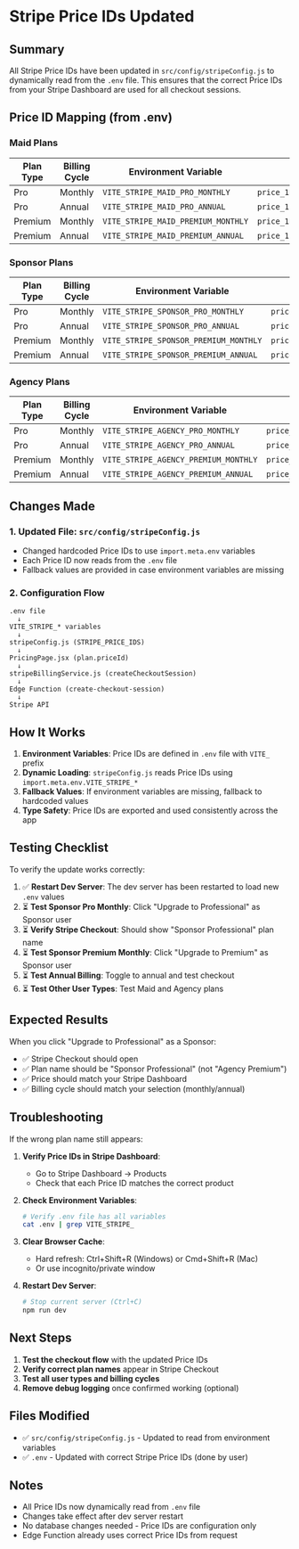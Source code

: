 # Stripe Price IDs Updated

## Summary
All Stripe Price IDs have been updated in `src/config/stripeConfig.js` to dynamically read from the `.env` file. This ensures that the correct Price IDs from your Stripe Dashboard are used for all checkout sessions.

## Price ID Mapping (from .env)

### Maid Plans
| Plan Type | Billing Cycle | Environment Variable | Price ID |
|-----------|--------------|---------------------|----------|
| Pro | Monthly | `VITE_STRIPE_MAID_PRO_MONTHLY` | `price_1RuWvy3ySFkJEQXknIW9hIBU` |
| Pro | Annual | `VITE_STRIPE_MAID_PRO_ANNUAL` | `price_1SIEKk3ySFkJEQXkQxRTmti8` |
| Premium | Monthly | `VITE_STRIPE_MAID_PREMIUM_MONTHLY` | `price_1RuWxx3ySFkJEQXkKKpUrHX9` |
| Premium | Annual | `VITE_STRIPE_MAID_PREMIUM_ANNUAL` | `price_1SIGKI3ySFkJEQXkDHGg6L7L` |

### Sponsor Plans
| Plan Type | Billing Cycle | Environment Variable | Price ID |
|-----------|--------------|---------------------|----------|
| Pro | Monthly | `VITE_STRIPE_SPONSOR_PRO_MONTHLY` | `price_1RuTkb3ySFkJEQXkWnQzNRHK` |
| Pro | Annual | `VITE_STRIPE_SPONSOR_PRO_ANNUAL` | `price_1RuTne3ySFkJEQXkIsSElFmY` |
| Premium | Monthly | `VITE_STRIPE_SPONSOR_PREMIUM_MONTHLY` | `price_1RuUFx3ySFkJEQXkQwHSonGQ` |
| Premium | Annual | `VITE_STRIPE_SPONSOR_PREMIUM_ANNUAL` | `price_1RuUIY3ySFkJEQXkVJUkFSum` |

### Agency Plans
| Plan Type | Billing Cycle | Environment Variable | Price ID |
|-----------|--------------|---------------------|----------|
| Pro | Monthly | `VITE_STRIPE_AGENCY_PRO_MONTHLY` | `price_1RuVMK3ySFkJEQXk68BuD5Wt` |
| Pro | Annual | `VITE_STRIPE_AGENCY_PRO_ANNUAL` | `price_1RuWnE3ySFkJEQXkJTF0QON2` |
| Premium | Monthly | `VITE_STRIPE_AGENCY_PREMIUM_MONTHLY` | `price_1RuWrr3ySFkJEQXk49EgguMT` |
| Premium | Annual | `VITE_STRIPE_AGENCY_PREMIUM_ANNUAL` | `price_1RuWpW3ySFkJEQXk68mfAktN` |

## Changes Made

### 1. Updated File: `src/config/stripeConfig.js`
- Changed hardcoded Price IDs to use `import.meta.env` variables
- Each Price ID now reads from the `.env` file
- Fallback values are provided in case environment variables are missing

### 2. Configuration Flow
```
.env file
  ↓
VITE_STRIPE_* variables
  ↓
stripeConfig.js (STRIPE_PRICE_IDS)
  ↓
PricingPage.jsx (plan.priceId)
  ↓
stripeBillingService.js (createCheckoutSession)
  ↓
Edge Function (create-checkout-session)
  ↓
Stripe API
```

## How It Works

1. **Environment Variables**: Price IDs are defined in `.env` file with `VITE_` prefix
2. **Dynamic Loading**: `stripeConfig.js` reads Price IDs using `import.meta.env.VITE_STRIPE_*`
3. **Fallback Values**: If environment variables are missing, fallback to hardcoded values
4. **Type Safety**: Price IDs are exported and used consistently across the app

## Testing Checklist

To verify the update works correctly:

1. ✅ **Restart Dev Server**: The dev server has been restarted to load new `.env` values
2. ⏳ **Test Sponsor Pro Monthly**: Click "Upgrade to Professional" as Sponsor user
3. ⏳ **Verify Stripe Checkout**: Should show "Sponsor Professional" plan name
4. ⏳ **Test Sponsor Premium Monthly**: Click "Upgrade to Premium" as Sponsor user
5. ⏳ **Test Annual Billing**: Toggle to annual and test checkout
6. ⏳ **Test Other User Types**: Test Maid and Agency plans

## Expected Results

When you click "Upgrade to Professional" as a Sponsor:
- ✅ Stripe Checkout should open
- ✅ Plan name should be "Sponsor Professional" (not "Agency Premium")
- ✅ Price should match your Stripe Dashboard
- ✅ Billing cycle should match your selection (monthly/annual)

## Troubleshooting

If the wrong plan name still appears:

1. **Verify Price IDs in Stripe Dashboard**:
   - Go to Stripe Dashboard → Products
   - Check that each Price ID matches the correct product

2. **Check Environment Variables**:
   ```bash
   # Verify .env file has all variables
   cat .env | grep VITE_STRIPE_
   ```

3. **Clear Browser Cache**:
   - Hard refresh: Ctrl+Shift+R (Windows) or Cmd+Shift+R (Mac)
   - Or use incognito/private window

4. **Restart Dev Server**:
   ```bash
   # Stop current server (Ctrl+C)
   npm run dev
   ```

## Next Steps

1. **Test the checkout flow** with the updated Price IDs
2. **Verify correct plan names** appear in Stripe Checkout
3. **Test all user types and billing cycles**
4. **Remove debug logging** once confirmed working (optional)

## Files Modified

- ✅ `src/config/stripeConfig.js` - Updated to read from environment variables
- ✅ `.env` - Updated with correct Stripe Price IDs (done by user)

## Notes

- All Price IDs now dynamically read from `.env` file
- Changes take effect after dev server restart
- No database changes needed - Price IDs are configuration only
- Edge Function already uses correct Price IDs from request
